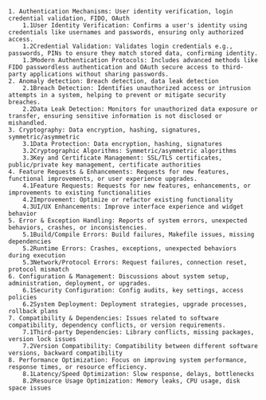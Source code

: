     1. Authentication Mechanisms: User identity verification, login credential validation, FIDO, OAuth
        1.1User Identity Verification: Confirms a user's identity using credentials like usernames and passwords, ensuring only authorized access.
        1.2Credential Validation: Validates login credentials e.g., passwords, PINs to ensure they match stored data, confirming identity.
        1.3Modern Authentication Protocols: Includes advanced methods like FIDO passwordless authentication and OAuth secure access to third-party applications without sharing passwords.
    2. Anomaly detection: Breach detection, data leak detection
        2.1Breach Detection: Identifies unauthorized access or intrusion attempts in a system, helping to prevent or mitigate security breaches.
        2.2Data Leak Detection: Monitors for unauthorized data exposure or transfer, ensuring sensitive information is not disclosed or mishandled.
    3. Cryptography: Data encryption, hashing, signatures, symmetric/asymmetric 
        3.1Data Protection: Data encryption, hashing, signatures
        3.2Cryptographic Algorithms: Symmetric/asymmetric algorithms
        3.3Key and Certificate Management: SSL/TLS certificates, public/private key management, certificate authorities
    4. Feature Requests & Enhancements: Requests for new features, functional improvements, or user experience upgrades.
        4.1Feature Requests: Requests for new features, enhancements, or improvements to existing functionalities
        4.2Improvement: Optimize or refactor existing functionality
        4.3UI/UX Enhancements: Improve interface experience and widget behavior
    5. Error & Exception Handling: Reports of system errors, unexpected behaviors, crashes, or inconsistencies.
        5.1Build/Compile Errors: Build failures, Makefile issues, missing dependencies
        5.2Runtime Errors: Crashes, exceptions, unexpected behaviors during execution
        5.3Network/Protocol Errors: Request failures, connection reset, protocol mismatch
    6. Configuration & Management: Discussions about system setup, administration, deployment, or upgrades.
        6.1Security Configuration: Config audits, key settings, access policies
        6.2System Deployment: Deployment strategies, upgrade processes, rollback plans
    7. Compatibility & Dependencies: Issues related to software compatibility, dependency conflicts, or version requirements.
        7.1Third-party Dependencies: Library conflicts, missing packages, version lock issues
        7.2Version Compatibility: Compatibility between different software versions, backward compatibility
    8. Performance Optimization: Focus on improving system performance, response times, or resource efficiency.
        8.1Latency/Speed Optimization: Slow response, delays, bottlenecks
        8.2Resource Usage Optimization: Memory leaks, CPU usage, disk space issues